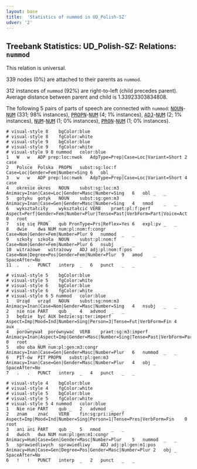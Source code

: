 ```yaml
---
layout: base
title:  'Statistics of nummod in UD_Polish-SZ'
udver: '2'
---
```


## Treebank Statistics: UD_Polish-SZ: Relations: `nummod`

This relation is universal.

339 nodes (0%) are attached to their parents as `nummod`.

312 instances of `nummod` (92%) are right-to-left (child precedes parent).
Average distance between parent and child is 1.33923303834808.

The following 5 pairs of parts of speech are connected with `nummod`: <tt><a href="pl_sz-pos-NOUN.html">NOUN</a></tt>-<tt><a href="pl_sz-pos-NUM.html">NUM</a></tt> (331; 98% instances), <tt><a href="pl_sz-pos-PROPN.html">PROPN</a></tt>-<tt><a href="pl_sz-pos-NUM.html">NUM</a></tt> (4; 1% instances), <tt><a href="pl_sz-pos-ADJ.html">ADJ</a></tt>-<tt><a href="pl_sz-pos-NUM.html">NUM</a></tt> (2; 1% instances), <tt><a href="pl_sz-pos-NUM.html">NUM</a></tt>-<tt><a href="pl_sz-pos-NUM.html">NUM</a></tt> (1; 0% instances), <tt><a href="pl_sz-pos-PRON.html">PRON</a></tt>-<tt><a href="pl_sz-pos-NUM.html">NUM</a></tt> (1; 0% instances).


~~~ conllu
# visual-style 8	bgColor:blue
# visual-style 8	fgColor:white
# visual-style 9	bgColor:blue
# visual-style 9	fgColor:white
# visual-style 9 8 nummod	color:blue
1	W	w	ADP	prep:loc:nwok	AdpType=Prep|Case=Loc|Variant=Short	2	case	_	_
2	Polsce	Polska	PROPN	subst:sg:loc:f	Case=Loc|Gender=Fem|Number=Sing	6	obl	_	_
3	w	w	ADP	prep:loc:nwok	AdpType=Prep|Case=Loc|Variant=Short	4	case	_	_
4	okresie	okres	NOUN	subst:sg:loc:m3	Animacy=Inan|Case=Loc|Gender=Masc|Number=Sing	6	obl	_	_
5	gotyku	gotyk	NOUN	subst:sg:gen:m3	Animacy=Inan|Case=Gen|Gender=Masc|Number=Sing	4	nmod	_	_
6	wykształciły	wykształcić	VERB	praet:pl:f:perf	Aspect=Perf|Gender=Fem|Number=Plur|Tense=Past|VerbForm=Part|Voice=Act	0	root	_	_
7	się	się	PRON	qub	PronType=Prs|Reflex=Yes	6	expl:pv	_	_
8	dwie	dwa	NUM	num:pl:nom:f:congr	Case=Nom|Gender=Fem|Number=Plur	9	nummod	_	_
9	szkoły	szkoła	NOUN	subst:pl:nom:f	Case=Nom|Gender=Fem|Number=Plur	6	nsubj	_	_
10	witrażowe	witrażowy	ADJ	adj:pl:nom:f:pos	Case=Nom|Degree=Pos|Gender=Fem|Number=Plur	9	amod	_	SpaceAfter=No
11	.	.	PUNCT	interp	_	6	punct	_	_

~~~


~~~ conllu
# visual-style 5	bgColor:blue
# visual-style 5	fgColor:white
# visual-style 6	bgColor:blue
# visual-style 6	fgColor:white
# visual-style 6 5 nummod	color:blue
1	Urząd	urząd	NOUN	subst:sg:nom:m3	Animacy=Inan|Case=Nom|Gender=Masc|Number=Sing	4	nsubj	_	_
2	nie	nie	PART	qub	_	4	advmod	_	_
3	będzie	być	AUX	bedzie:sg:ter:imperf	Aspect=Imp|Mood=Ind|Number=Sing|Person=3|Tense=Fut|VerbForm=Fin	4	aux	_	_
4	porównywał	porównywać	VERB	praet:sg:m3:imperf	Animacy=Inan|Aspect=Imp|Gender=Masc|Number=Sing|Tense=Past|VerbForm=Part|Voice=Act	0	root	_	_
5	obu	oba	NUM	num:pl:gen:m3:congr	Animacy=Inan|Case=Gen|Gender=Masc|Number=Plur	6	nummod	_	_
6	PIT-ów	PIT	PROPN	subst:pl:gen:m3	Animacy=Inan|Case=Gen|Gender=Masc|Number=Plur	4	obj	_	SpaceAfter=No
7	.	.	PUNCT	interp	_	4	punct	_	_

~~~


~~~ conllu
# visual-style 4	bgColor:blue
# visual-style 4	fgColor:white
# visual-style 5	bgColor:blue
# visual-style 5	fgColor:white
# visual-style 5 4 nummod	color:blue
1	Nie	nie	PART	qub	_	2	advmod	_	_
2	znam	znać	VERB	fin:sg:pri:imperf	Aspect=Imp|Mood=Ind|Number=Sing|Person=1|Tense=Pres|VerbForm=Fin	0	root	_	_
3	ani	ani	PART	qub	_	5	nmod	_	_
4	dwóch	dwa	NUM	num:pl:gen:m1:congr	Animacy=Hum|Case=Gen|Gender=Masc|Number=Plur	5	nummod	_	_
5	sprawiedliwych	sprawiedliwy	ADJ	adj:pl:gen:m1:pos	Animacy=Hum|Case=Gen|Degree=Pos|Gender=Masc|Number=Plur	2	obj	_	SpaceAfter=No
6	!	!	PUNCT	interp	_	2	punct	_	_

~~~


